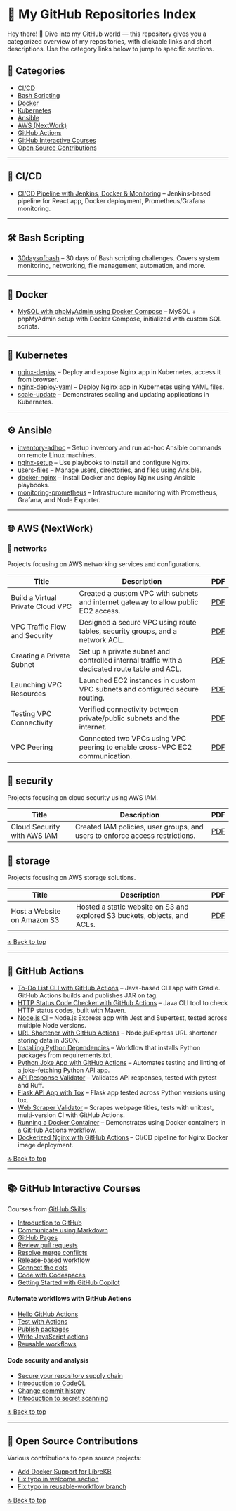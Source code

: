 # 📘 My GitHub Repositories Index

Hey there! 👋 Dive into my GitHub world — this repository gives you a categorized overview of my repositories, with clickable links and short descriptions. Use the category links below to jump to specific sections.

## 📂 Categories

- [CI/CD](#-cicd)
- [Bash Scripting](#-bash-scripting)
- [Docker](#-docker)
- [Kubernetes](#-kubernetes)
- [Ansible](#-ansible)
- [AWS (NextWork)](#-aws-nextwork)
- [GitHub Actions](#-github-actions)
- [GitHub Interactive Courses](#-github-interactive-courses)
- [Open Source Contributions](#-open-source-contributions)

---

## 🚀 CI/CD

- [CI/CD Pipeline with Jenkins, Docker & Monitoring](https://github.com/ranjithdb/reactappone) – Jenkins-based pipeline for React app, Docker deployment, Prometheus/Grafana monitoring.

---

## 🛠 Bash Scripting

- [30daysofbash](https://github.com/ranjithdb/30daysofbash) – 30 days of Bash scripting challenges. Covers system monitoring, networking, file management, automation, and more.

---

## 🐳 Docker

- [MySQL with phpMyAdmin using Docker Compose](https://github.com/ranjithdb/docker-mysql-phpmyadmin) – MySQL + phpMyAdmin setup with Docker Compose, initialized with custom SQL scripts.

---

## 🐙 Kubernetes

- [nginx-deploy](https://github.com/ranjithdb/k8s-01) – Deploy and expose Nginx app in Kubernetes, access it from browser.
- [nginx-deploy-yaml](https://github.com/ranjithdb/k8s-02) – Deploy Nginx app in Kubernetes using YAML files.
- [scale-update](https://github.com/ranjithdb/k8s-03) – Demonstrates scaling and updating applications in Kubernetes.

---

## ⚙ Ansible

- [inventory-adhoc](https://github.com/ranjithdb/ansible-01) – Setup inventory and run ad-hoc Ansible commands on remote Linux machines.
- [nginx-setup](https://github.com/ranjithdb/ansible-02) – Use playbooks to install and configure Nginx.
- [users-files](https://github.com/ranjithdb/ansible-03) – Manage users, directories, and files using Ansible.
- [docker-nginx](https://github.com/ranjithdb/ansible-04) – Install Docker and deploy Nginx using Ansible playbooks.
- [monitoring-prometheus](https://github.com/ranjithdb/ansible-05) – Infrastructure monitoring with Prometheus, Grafana, and Node Exporter.

---

## 🌐 AWS (NextWork)

### 📁 networks
Projects focusing on AWS networking services and configurations.

| Title | Description | PDF |
|-------|-------------|-----|
| Build a Virtual Private Cloud VPC | Created a custom VPC with subnets and internet gateway to allow public EC2 access. | [PDF](./networks/01-legendary-aws-networks-vpc.pdf) |
| VPC Traffic Flow and Security | Designed a secure VPC using route tables, security groups, and a network ACL. | [PDF](./networks/02-legendary-aws-networks-security.pdf) |
| Creating a Private Subnet | Set up a private subnet and controlled internal traffic with a dedicated route table and ACL. | [PDF](./networks/03-legendary-aws-networks-private.pdf) |
| Launching VPC Resources | Launched EC2 instances in custom VPC subnets and configured secure routing. | [PDF](./networks/04-legendary-aws-networks-ec2.pdf) |
| Testing VPC Connectivity | Verified connectivity between private/public subnets and the internet. | [PDF](./networks/05-legendary-aws-networks-connectivity.pdf) |
| VPC Peering | Connected two VPCs using VPC peering to enable cross-VPC EC2 communication. | [PDF](./networks/06-legendary-aws-networks-peering.pdf) |

## 📁 security
Projects focusing on cloud security using AWS IAM.

| Title | Description | PDF |
|-------|-------------|-----|
| Cloud Security with AWS IAM | Created IAM policies, user groups, and users to enforce access restrictions. | [PDF](./security/01-legendary-aws-security-iam.pdf) |

## 📁 storage
Projects focusing on AWS storage solutions.

| Title | Description | PDF |
|-------|-------------|-----|
| Host a Website on Amazon S3 | Hosted a static website on S3 and explored S3 buckets, objects, and ACLs. | [PDF](./storage/01-legendary-aws-host-a-website-on-s3.pdf) |

[🔝 Back to top](#-categories)

---

## 🧲 GitHub Actions

- [To-Do List CLI with GitHub Actions](https://github.com/ranjithdb/gh-actions-java-02) – Java-based CLI app with Gradle. GitHub Actions builds and publishes JAR on tag.
- [HTTP Status Code Checker with GitHub Actions](https://github.com/ranjithdb/gh-actions-java-01) – Java CLI tool to check HTTP status codes, built with Maven.
- [Node.js CI](https://github.com/ranjithdb/gh-actions-nodejs-01) – Node.js Express app with Jest and Supertest, tested across multiple Node versions.
- [URL Shortener with GitHub Actions](https://github.com/ranjithdb/gh-actions-nodejs-02) – Node.js/Express URL shortener storing data in JSON.
- [Installing Python Dependencies](https://github.com/ranjithdb/gh-actions-python-01) – Workflow that installs Python packages from requirements.txt.
- [Python Joke App with GitHub Actions](https://github.com/ranjithdb/gh-actions-python-02) – Automates testing and linting of a joke-fetching Python API app.
- [API Response Validator](https://github.com/ranjithdb/gh-actions-python-03) – Validates API responses, tested with pytest and Ruff.
- [Flask API App with Tox](https://github.com/ranjithdb/gh-actions-python-04) – Flask app tested across Python versions using tox.
- [Web Scraper Validator](https://github.com/ranjithdb/gh-actions-python-05) – Scrapes webpage titles, tests with unittest, multi-version CI with GitHub Actions.
- [Running a Docker Container](https://github.com/ranjithdb/gh-actions-docker-01) – Demonstrates using Docker containers in a GitHub Actions workflow.
- [Dockerized Nginx with GitHub Actions](https://github.com/ranjithdb/gh-actions-docker-02) – CI/CD pipeline for Nginx Docker image deployment.

[🔝 Back to top](#-categories)

---

## 📚 GitHub Interactive Courses

Courses from [GitHub Skills](https://skills.github.com/):

- [Introduction to GitHub](https://github.com/ranjithdb/skills-introduction-to-github)
- [Communicate using Markdown](https://github.com/ranjithdb/skills-communicate-using-markdown)
- [GitHub Pages](https://github.com/ranjithdb/skills-github-pages)
- [Review pull requests](https://github.com/ranjithdb/skills-review-pull-requests)
- [Resolve merge conflicts](https://github.com/ranjithdb/skills-resolve-merge-conflicts)
- [Release-based workflow](https://github.com/ranjithdb/skills-release-based-workflow)
- [Connect the dots](https://github.com/ranjithdb/skills-connect-the-dots)
- [Code with Codespaces](https://github.com/ranjithdb/skills-code-with-codespaces)
- [Getting Started with GitHub Copilot](https://github.com/ranjithdb/skills-copilot-codespaces-vscode)

#### Automate workflows with GitHub Actions
  
- [Hello GitHub Actions](https://github.com/ranjithdb/skills-hello-github-actions)
- [Test with Actions](https://github.com/ranjithdb/skills-test-with-actions)
- [Publish packages](https://github.com/ranjithdb/skills-publish-packages)
- [Write JavaScript actions](https://github.com/ranjithdb/skills-write-javascript-actions)
- [Reusable workflows](https://github.com/ranjithdb/skills-reusable-workflows)

#### Code security and analysis

- [Secure your repository supply chain](https://github.com/ranjithdb/skills-secure-repository-supply-chain)
- [Introduction to CodeQL](https://github.com/ranjithdb/skills-introduction-to-codeql)
- [Change commit history](https://github.com/ranjithdb/skills-change-commit-history)
- [Introduction to secret scanning](https://github.com/ranjithdb/skills-introduction-to-secret-scanning)

[🔝 Back to top](#-categories)

---

## 🤝 Open Source Contributions

Various contributions to open source projects:

- [Add Docker Support for LibreKB](https://github.com/michaelstaake/LibreKB/pull/6)
- [Fix typo in welcome section](https://github.com/skills/reusable-workflows/pull/44)
- [Fix typo in reusable-workflow branch](https://github.com/skills/reusable-workflows/pull/45)

[🔝 Back to top](#-categories)

